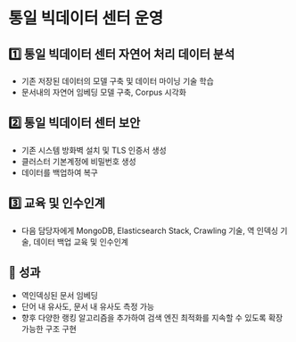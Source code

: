# 통일 빅데이터 센터 운영
## 1️⃣ 통일 빅데이터 센터 자연어 처리 데이터 분석
- 기존 저장된 데이터의 모델 구축 및 데이터 마이닝 기술 학습 
- 문서내의 자연어 임베딩 모델 구축, Corpus 시각화
## 2️⃣ 통일 빅데이터 센터 보안
- 기존 시스템 방화벽 설치 및 TLS 인증서 생성
- 클러스터 기본계정에 비밀번호 생성
- 데이터를 백업하여 복구 
## 3️⃣ 교육 및 인수인계
- 다음 담당자에게 MongoDB, Elasticsearch Stack, Crawling 기술, 역 인덱싱 기술, 데이터 백업 교육 및 인수인계 
## 🌟 성과 
- 역인덱싱된 문서 임베딩
- 단어 내 유사도, 문서 내 유사도 측정 가능
- 향후 다양한 랭킹 알고리즘을 추가하여 검색 엔진 최적화를 지속할 수 있도록 확장 가능한 구조 구현 
